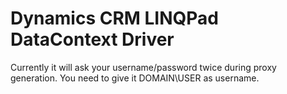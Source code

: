 # Dynamics CRM LINQPad DataContext Driver

Currently it will ask your username/password twice during proxy generation. You need to give it DOMAIN\USER as username.

